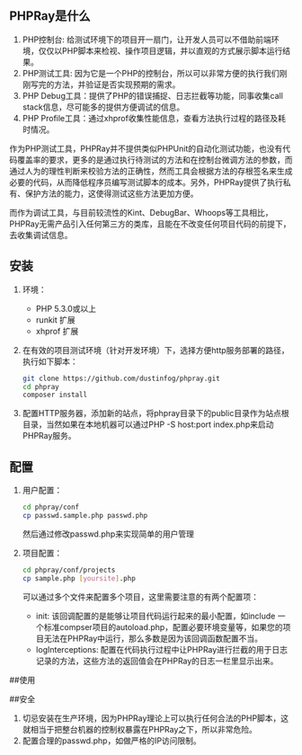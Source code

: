 ## PHPRay是什么

1. PHP控制台: 给测试环境下的项目开一扇门，让开发人员可以不借助前端环境，仅仅以PHP脚本来检视、操作项目逻辑，并以直观的方式展示脚本运行结果。
2. PHP测试工具: 因为它是一个PHP的控制台，所以可以非常方便的执行我们刚刚写完的方法，并验证是否实现预期的需求。
3. PHP Debug工具：提供了PHP的错误捕捉、日志拦截等功能，同事收集call stack信息，尽可能多的提供方便调试的信息。
4. PHP Profile工具：通过xhprof收集性能信息，查看方法执行过程的路径及耗时情况。

作为PHP测试工具，PHPRay并不提供类似PHPUnit的自动化测试功能，也没有代码覆盖率的要求，更多的是通过执行待测试的方法和在控制台微调方法的参数，而通过人为的理性判断来校验方法的正确性，然而工具会根据方法的存根签名来生成必要的代码，从而降低程序员编写测试脚本的成本。另外，PHPRay提供了执行私有、保护方法的能力，这使得测试这些方法更加方便。

而作为调试工具，与目前较流性的Kint、DebugBar、Whoops等工具相比，PHPRay无需产品引入任何第三方的类库，且能在不改变任何项目代码的前提下，去收集调试信息。

## 安装

1. 环境：
	* PHP 5.3.0或以上
	* runkit 扩展
	* xhprof 扩展
2. 在有效的项目测试环境（针对开发环境）下，选择方便http服务部署的路径，执行如下脚本：

	```bash
	git clone https://github.com/dustinfog/phpray.git 
	cd phpray
	composer install
	```
4. 配置HTTP服务器，添加新的站点，将phpray目录下的public目录作为站点根目录，当然如果在本地机器可以通过PHP -S host:port index.php来启动PHPRay服务。

## 配置

1. 用户配置：
      
	```bash
	cd phpray/conf
	cp passwd.sample.php passwd.php
	```
	
	然后通过修改passwd.php来实现简单的用户管理
2. 项目配置：
   
   ```bash
   cd phpray/conf/projects
   cp sample.php [yoursite].php
   ```
   可以通过多个文件来配置多个项目，这里需要注意的有两个配置项：
   * init: 该回调配置的是能够让项目代码运行起来的最小配置，如include 一个标准compser项目的autoload.php，配置必要环境变量等，如果您的项目无法在PHPRay中运行，那么多数是因为该回调函数配置不当。
   * logInterceptions: 配置在代码执行过程中让PHPRay进行拦截的用于日志记录的方法，这些方法的返回值会在PHPRay的日志一栏里显示出来。

##使用

##安全
1. 切忌安装在生产环境，因为PHPRay理论上可以执行任何合法的PHP脚本，这就相当于把整台机器的控制权暴露在PHPRay之下，所以非常危险。
2. 配置合理的passwd.php，如做严格的IP访问限制。
